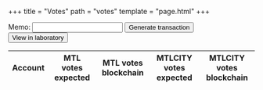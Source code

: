 +++
title = "Votes"
path = "votes"
template = "page.html"
+++
<script src="../js/shareholders.js" defer></script>
<script src="../js/votes.js" defer></script>

<label for="votes-memo">Memo: </label>
<input type="text" id="votes-memo" name="votes-memo"/>
<button id="dividend-gen" class="btn success">Generate transaction</button>
<button id="view-laboratory" class="btn success">View in laboratory</button>

<div id="tx-error"></div>
<div id="votes-tx"></div>

<table id="votes-table" class="display">
  <thead>
    <tr>
      <th>Account</th>
      <th>MTL votes expected</th>
      <th>MTL votes blockchain</th>
      <th>MTLCITY votes expected</th>
      <th>MTLCITY votes blockchain</th>
    </tr>
  </thead>
  <tbody>

  </tbody>
</table>

<script>
  window.onload = function(){ drawVotes(); };
</script>
